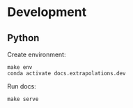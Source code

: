 # Development

## Python

Create environment:

```
make env
conda activate docs.extrapolations.dev
```

Run docs:

```
make serve
```
